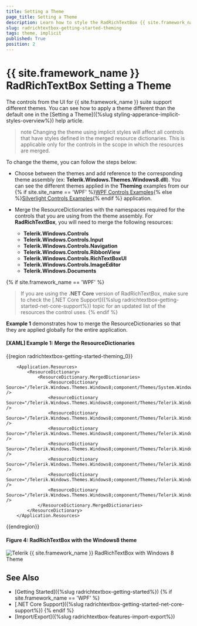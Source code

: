```yaml
---
title: Setting a Theme
page_title: Setting a Theme
description: Learn how to style the RadRichTextBox {{ site.framework_name }} control.
slug: radrichtextbox-getting-started-theming
tags: theme, implicit
published: True
position: 2
---
```


# {{ site.framework_name }} RadRichTextBox Setting a Theme

The controls from the UI for {{ site.framework_name }} suite support different themes. You can see how to apply a theme different than the default one in the [Setting a Theme]({%slug styling-apperance-implicit-styles-overview%}) help article.

>note Changing the theme using implicit styles will affect all controls that have styles defined in the merged resource dictionaries. This is applicable only for the controls in the scope in which the resources are merged. 

To change the theme, you can follow the steps below:

* Choose between the themes and add reference to the corresponding theme assembly (ex: **Telerik.Windows.Themes.Windows8.dll**). You can see the different themes applied in the **Theming** examples from our {% if site.site_name == 'WPF' %}[WPF Controls Examples](https://demos.telerik.com/wpf/){% else %}[Silverlight Controls Examples](https://demos.telerik.com/silverlight/#RichTextBox/Theming){% endif %} application.

* Merge the ResourceDictionaries with the namespaces required for the controls that you are using from the theme assembly. For __RadRichTextBox__, you will need to merge the following resources:

	* **Telerik.Windows.Controls**
	* **Telerik.Windows.Controls.Input**
	* **Telerik.Windows.Controls.Navigation**
	* **Telerik.Windows.Controls.RibbonView**
	* **Telerik.Windows.Controls.RichTextBoxUI**
	* **Telerik.Windows.Controls.ImageEditor**
	* **Telerik.Windows.Documents**

{% if site.framework_name == 'WPF' %}
>If you are using the **.NET Core** version of RadRichTextBox, make sure to check the [.NET Core Support]({%slug radrichtextbox-getting-started-net-core-support%}) topic for an updated list of the resources the control uses.
{% endif %}

**Example 1** demonstrates how to merge the ResourceDictionaries so that they are applied globally for the entire application.

#### [XAML] Example 1: Merge the ResourceDictionaries
{{region radrichtextbox-getting-started-theming_0}}

		<Application.Resources>
			<ResourceDictionary>
				<ResourceDictionary.MergedDictionaries>
                    <ResourceDictionary Source="/Telerik.Windows.Themes.Windows8;component/Themes/System.Windows.xaml" />
                    <ResourceDictionary Source="/Telerik.Windows.Themes.Windows8;component/Themes/Telerik.Windows.Controls.xaml" />
                    <ResourceDictionary Source="/Telerik.Windows.Themes.Windows8;component/Themes/Telerik.Windows.Controls.Input.xaml" />
                    <ResourceDictionary Source="/Telerik.Windows.Themes.Windows8;component/Themes/Telerik.Windows.Controls.Navigation.xaml" />
                    <ResourceDictionary Source="/Telerik.Windows.Themes.Windows8;component/Themes/Telerik.Windows.Controls.RibbonView.xaml" />
                    <ResourceDictionary Source="/Telerik.Windows.Themes.Windows8;component/Themes/Telerik.Windows.Controls.RichTextBoxUI.xaml" />
                    <ResourceDictionary Source="/Telerik.Windows.Themes.Windows8;component/Themes/Telerik.Windows.Controls.ImageEditor.xaml" />
                    <ResourceDictionary Source="/Telerik.Windows.Themes.Windows8;component/Themes/Telerik.Windows.Documents.xaml" />
				</ResourceDictionary.MergedDictionaries>
			</ResourceDictionary>
		</Application.Resources>
{{endregion}}


#### __Figure 4: RadRichTextBox with the Windows8 theme__
![Telerik {{ site.framework_name }} RadRichTextBox with Windows 8 Theme](images/RadRichTextBox-Windows8.png)


## See Also

 * [Getting Started]({%slug radrichtextbox-getting-started%})
 {% if site.framework_name == 'WPF' %}
 * [.NET Core Support]({%slug radrichtextbox-getting-started-net-core-support%})
 {% endif %}
 * [Import/Export]({%slug radrichtextbox-features-import-export%})
